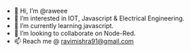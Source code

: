 - 👋 Hi, I’m @raweee
- 👀 I’m interested in IOT, Javascript & Electrical Engineering.
- 🌱 I’m currently learning javascript.
- 💞️ I’m looking to collaborate on Node-Red.
- 📫 Reach me @ ravimishra91@gmail.com 

<!---
raweee/raweee is a ✨ special ✨ repository because its `README.md` (this file) appears on your GitHub profile.
You can click the Preview link to take a look at your changes.
--->
